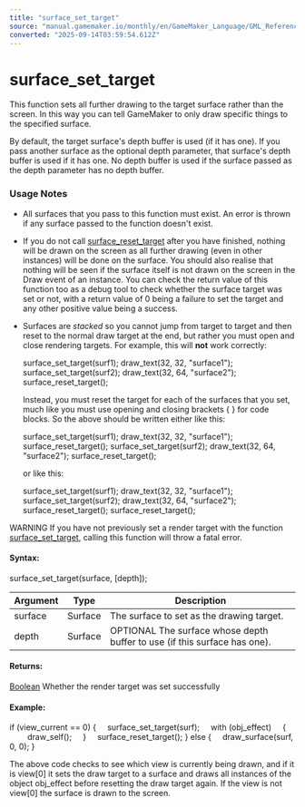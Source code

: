 ```yaml
---
title: "surface_set_target"
source: "manual.gamemaker.io/monthly/en/GameMaker_Language/GML_Reference/Drawing/Surfaces/surface_set_target.htm"
converted: "2025-09-14T03:59:54.612Z"
---
```


# surface\_set\_target

This function sets all further drawing to the target surface rather than the screen. In this way you can tell GameMaker to only draw specific things to the specified surface.

By default, the target surface's depth buffer is used (if it has one). If you pass another surface as the optional depth parameter, that surface's depth buffer is used if it has one. No depth buffer is used if the surface passed as the depth parameter has no depth buffer.

### Usage Notes

-   All surfaces that you pass to this function must exist. An error is thrown if any surface passed to the function doesn't exist.
-   If you do not call [surface\_reset\_target](surface_reset_target.htm#h) after you have finished, nothing will be drawn on the screen as all further drawing (even in other instances) will be done on the surface. You should also realise that nothing will be seen if the surface itself is not drawn on the screen in the Draw event of an instance. You can check the return value of this function too as a debug tool to check whether the surface target was set or not, with a return value of 0 being a failure to set the target and any other positive value being a success.
-   Surfaces are _stacked_ so you cannot jump from target to target and then reset to the normal draw target at the end, but rather you must open and close rendering targets. For example, this will **not** work correctly:

    surface\_set\_target(surf1);
    draw\_text(32, 32, "surface1");
    surface\_set\_target(surf2);
    draw\_text(32, 64, "surface2");
    surface\_reset\_target();

    Instead, you must reset the target for each of the surfaces that you set, much like you must use opening and closing brackets { } for code blocks. So the above should be written either like this:

    surface\_set\_target(surf1);
    draw\_text(32, 32, "surface1");
    surface\_reset\_target();
    surface\_set\_target(surf2);
    draw\_text(32, 64, "surface2");
    surface\_reset\_target();

    or like this:

    surface\_set\_target(surf1);
    draw\_text(32, 32, "surface1");
    surface\_set\_target(surf2);
    draw\_text(32, 64, "surface2");
    surface\_reset\_target();
    surface\_reset\_target();


WARNING If you have not previously set a render target with the function [surface\_set\_target](surface_set_target.htm#h), calling this function will throw a fatal error.

#### Syntax:

surface\_set\_target(surface, \[depth\]);

| Argument | Type | Description |
| --- | --- | --- |
| surface | Surface | The surface to set as the drawing target. |
| depth | Surface | OPTIONAL The surface whose depth buffer to use (if this surface has one). |

#### Returns:

[Boolean](../../../GML_Overview/Data_Types.md) Whether the render target was set successfully

#### Example:

if (view\_current == 0)
{
    surface\_set\_target(surf);
    with (obj\_effect)
    {
        draw\_self();
    }
    surface\_reset\_target();
}
else
{
    draw\_surface(surf, 0, 0);
}

The above code checks to see which view is currently being drawn, and if it is view\[0\] it sets the draw target to a surface and draws all instances of the object obj\_effect before resetting the draw target again. If the view is not view\[0\] the surface is drawn to the screen.